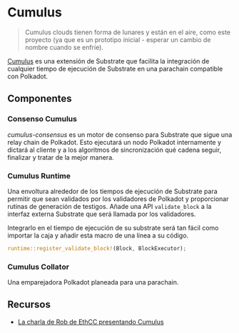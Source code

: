 # Cumulus

> Cumulus clouds tienen forma de lunares y están en el aire, como este proyecto (ya que es un prototipo inicial - esperar un cambio de nombre cuando se enfríe).

[Cumulus](https://github.com/paritytech/cumulus) es una extensión de Substrate que facilita la integración de cualquier tiempo de ejecución de Substrate en una parachain compatible con Polkadot.

## Componentes

### Consenso Cumulus

*cumulus-consensus* es un motor de consenso para Substrate que sigue una relay chain de Polkadot. Esto ejecutará un nodo Polkadot internamente y dictará al cliente y a los algoritmos de sincronización qué cadena seguir, finalizar y tratar de la mejor manera.

### Cumulus Runtime

Una envoltura alrededor de los tiempos de ejecución de Substrate para permitir que sean validados por los validadores de Polkadot y proporcionar rutinas de generación de testigos. Añade una API `validate_block` a la interfaz externa Substrate que será llamada por los validadores.

Integrarlo en el tiempo de ejecución de su substrate será tan fácil como importar la caja y añadir esta macro de una línea a su código.

``` rust
runtime::register_validate_block!(Block, BlockExecutor);
```

### Cumulus Collator

Una emparejadora Polkadot planeada para una parachain.

## Recursos 

- [La charla de Rob de EthCC presentando Cumulus](https://www.youtube.com/watch?v=thgtXq5YMOo)
